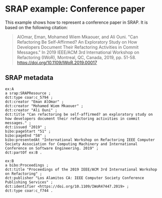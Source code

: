 # SRAP example: Conference paper

This example shows how to represent a conference paper in SRAP. It is based on the following citation:

> AlOmar, Eman, Mohamed Wiem Mkaouer, and Ali Ouni. "Can Refactoring Be Self-Affirmed? An Exploratory Study on How Developers Document Their Refactoring Activities in Commit Messages." In 2019 IEEE/ACM 3rd International Workshop on Refactoring (IWoR), Montreal, QC, Canada, 2019, pp. 51-58. https://doi.org/10.1109/IWoR.2019.00017

## SRAP metadata

```
ex:A
a srap:SRAPResource ;
dct:type coar:c_5794 ;
dct:creator "Eman AlOmar" ;
dct:creator "Mohamed Wiem Mkaouer" ;
dct:creator "Ali Ouni" ;
dct:title "Can refactoring be self-affirmed? an exploratory study on how developers document their refactoring activities in commit messages." ;
dct:issued "2019" ;
bibo:pageStart "51" ;
bibo:pageEnd "58" ;
bibo:presentedAt "International Workshop on Refactoring IEEE Computer Society Association for Computing Machinery and International Conference on Software Engineering. 2019" ;
dct:partOf ex:B .

ex:B
a bibo:Proceedings ;
dct:title "Proceedings of the 2019 IEEE/ACM 3rd International Workshop on Refactoring" ;
dct:publisher "Los Alamitos CA: IEEE Computer Society Conference Publishing Services" ;
dct:identifier <https://doi.org/10.1109/IWoR47447.2019> ;
dct:type coar:c_f744 .
```
